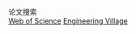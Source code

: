 论文搜索  
[Web of Science](https://apps.webofknowledge.com/WOS_GeneralSearch_input.do?product=WOS&search_mode=GeneralSearch&SID=2EI5NBIuVKSppsN3er3&preferencesSaved=)
[Engineering Village](https://www.engineeringvillage.com/search/quick.url)
